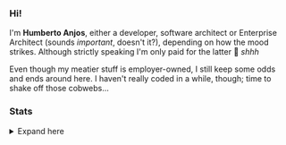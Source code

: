 ### Hi!

I'm **Humberto Anjos**, either a developer, software architect or Enterprise Architect (sounds *important*, doesn't it?), depending on how the mood strikes. Although strictly speaking I'm only paid for the latter 🤫 *shhh*

Even though my meatier stuff is employer-owned, I still keep some odds and ends around here. I haven't really coded in a while, though; time to shake off those cobwebs...

### Stats
<details>
  <summary>Expand here</summary>
<table>
  <tr>
  <td>

[![Summary](https://github-readme-stats.vercel.app/api?show_icons=true&hide_border=true&count_private=true&username=hanjos)](https://github.com/hanjos)

  </td>
  <td>
  
[![Top Langs](https://github-readme-stats.vercel.app/api/top-langs/?username=hanjos)](https://github.com/hanjos)
  
  </td>
  </tr>
  <tr>
  <td colspan="2">

[![Trophies](https://github-profile-trophy.vercel.app/?username=hanjos)](https://github.com/hanjos)

</td>
  </tr>
</table>
</details>
